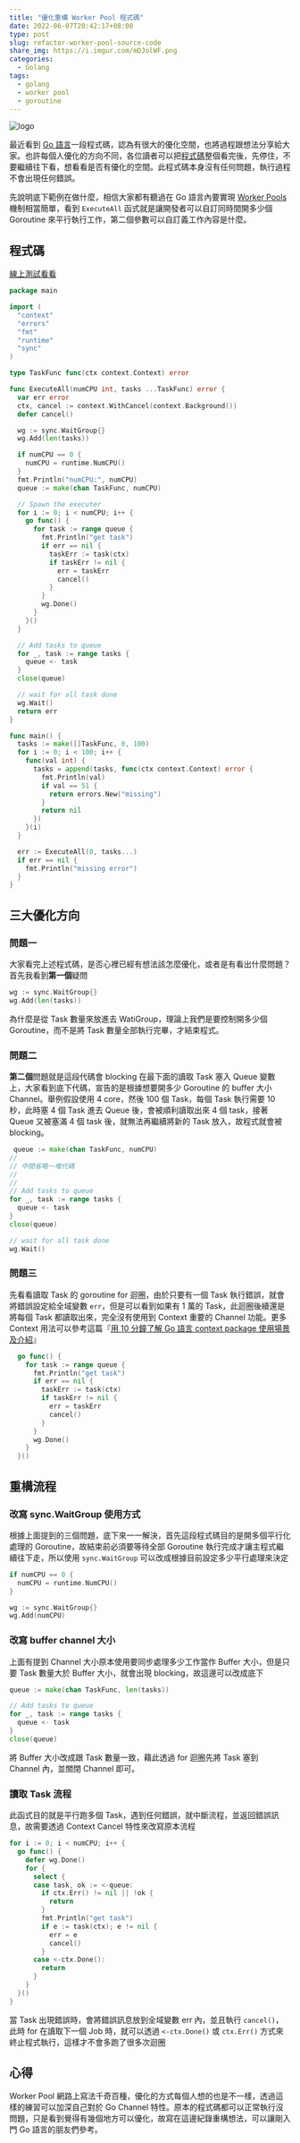 ```yaml
---
title: "優化重構 Worker Pool 程式碼"
date: 2022-06-07T20:42:17+08:00
type: post
slug: refactor-worker-pool-source-code
share_img: https://i.imgur.com/mDJolWF.png
categories:
  - Golang
tags:
  - golang
  - worker pool
  - goroutine
---
```


![logo](https://i.imgur.com/mDJolWF.png)

最近看到 [Go 語言][1]一段程式碼，認為有很大的優化空間，也將過程跟想法分享給大家。也許每個人優化的方向不同，各位讀者可以把[程式碼][11]整個看完後，先停住，不要繼續往下看，想看看是否有優化的空間。此程式碼本身沒有任何問題，執行過程不會出現任何錯誤。

先說明底下範例在做什麼，相信大家都有聽過在 Go 語言內要實現 [Worker Pools][2] 機制相當簡單，看到 `ExecuteAll` 函式就是讓開發者可以自訂同時間開多少個 Goroutine 來平行執行工作，第二個參數可以自訂義工作內容是什麼。

[1]:https://go.dev
[2]:https://gobyexample.com/worker-pools

<!--more-->

## 程式碼

[線上測試看看][11]

[11]:https://go.dev/play/p/aZFiLXm16lI

```go
package main

import (
  "context"
  "errors"
  "fmt"
  "runtime"
  "sync"
)

type TaskFunc func(ctx context.Context) error

func ExecuteAll(numCPU int, tasks ...TaskFunc) error {
  var err error
  ctx, cancel := context.WithCancel(context.Background())
  defer cancel()

  wg := sync.WaitGroup{}
  wg.Add(len(tasks))

  if numCPU == 0 {
    numCPU = runtime.NumCPU()
  }
  fmt.Println("numCPU:", numCPU)
  queue := make(chan TaskFunc, numCPU)

  // Spawn the executer
  for i := 0; i < numCPU; i++ {
    go func() {
      for task := range queue {
        fmt.Println("get task")
        if err == nil {
          taskErr := task(ctx)
          if taskErr != nil {
            err = taskErr
            cancel()
          }
        }
        wg.Done()
      }
    }()
  }

  // Add tasks to queue
  for _, task := range tasks {
    queue <- task
  }
  close(queue)

  // wait for all task done
  wg.Wait()
  return err
}

func main() {
  tasks := make([]TaskFunc, 0, 100)
  for i := 0; i < 100; i++ {
    func(val int) {
      tasks = append(tasks, func(ctx context.Context) error {
        fmt.Println(val)
        if val == 51 {
          return errors.New("missing")
        }
        return nil
      })
    }(i)
  }

  err := ExecuteAll(0, tasks...)
  if err == nil {
    fmt.Println("missing error")
  }
}
```

## 三大優化方向

### 問題一

大家看完上述程式碼，是否心裡已經有想法該怎麼優化，或者是有看出什麼問題？首先我看到**第一個**疑問

```go
wg := sync.WaitGroup{}
wg.Add(len(tasks))
```

為什麼是從 Task 數量來放進去 WatiGroup，理論上我們是要控制開多少個 Goroutine，而不是將 Task 數量全部執行完畢，才結束程式。

### 問題二

**第二個**問題就是這段代碼會 blocking 在最下面的讀取 Task 塞入 Queue 變數上，大家看到底下代碼，宣告的是根據想要開多少 Goroutine 的 buffer 大小 Channel。舉例假設使用 4 core，然後 100 個 Task，每個 Task 執行需要 10 秒，此時塞 4 個 Task 進去 Queue 後，會被順利讀取出來 4 個 task，接著 Queue 又被塞滿 4 個 task 後，就無法再繼續將新的 Task 放入，故程式就會被 blocking。

```go
 queue := make(chan TaskFunc, numCPU)
//
// 中間省略一堆代碼
//
//
// Add tasks to queue
for _, task := range tasks {
  queue <- task
}
close(queue)

// wait for all task done
wg.Wait()
```

### 問題三

先看看讀取 Task 的 goroutine for 迴圈，由於只要有一個 Task 執行錯誤，就會將錯誤設定給全域變數 `err`，但是可以看到如果有 1 萬的 Task，此迴圈後續還是將每個 Task 都讀取出來，完全沒有使用到 Context 重要的 Channel 功能。更多 Context 用法可以參考這篇『[用 10 分鐘了解 Go 語言 context package 使用場景及介紹][31]』

[31]:https://blog.wu-boy.com/2020/05/understant-golang-context-in-10-minutes/

```go
  go func() {
    for task := range queue {
      fmt.Println("get task")
      if err == nil {
        taskErr := task(ctx)
        if taskErr != nil {
          err = taskErr
          cancel()
        }
      }
      wg.Done()
    }
  }()
```

## 重構流程

### 改寫 sync.WaitGroup 使用方式

根據上面提到的三個問題，底下來一一解決，首先這段程式碼目的是開多個平行化處理的 Goroutine，故結束前必須要等待全部 Goroutine 執行完成才讓主程式繼續往下走，所以使用 `sync.WaitGroup` 可以改成根據目前設定多少平行處理來決定

```go
if numCPU == 0 {
  numCPU = runtime.NumCPU()
}

wg := sync.WaitGroup{}
wg.Add(numCPU)
```

### 改寫 buffer channel 大小

上面有提到 Channel 大小原本使用要同步處理多少工作當作 Buffer 大小，但是只要 Task 數量大於 Buffer 大小，就會出現 blocking，故這邊可以改成底下

```go
queue := make(chan TaskFunc, len(tasks))

// Add tasks to queue
for _, task := range tasks {
  queue <- task
}
close(queue)
```

將 Buffer 大小改成跟 Task 數量一致，藉此透過 for 迴圈先將 Task 塞到 Channel 內，並關閉 Channel 即可。

### 讀取 Task 流程

此函式目的就是平行跑多個 Task，遇到任何錯誤，就中斷流程，並返回錯誤訊息，故需要透過 Context Cancel 特性來改寫原本流程

```go
for i := 0; i < numCPU; i++ {
  go func() {
    defer wg.Done()
    for {
      select {
      case task, ok := <-queue:
        if ctx.Err() != nil || !ok {
          return
        }
        fmt.Println("get task")
        if e := task(ctx); e != nil {
          err = e
          cancel()
        }
      case <-ctx.Done():
        return
      }
    }
  }()
}
```

當 Task 出現錯誤時，會將錯誤訊息放到全域變數 err 內，並且執行 `cancel()`，此時 for 在讀取下一個 Job 時，就可以透過 `<-ctx.Done()` 或 `ctx.Err()` 方式來終止程式執行，這樣才不會多跑了很多次迴圈

## 心得

Worker Pool 網路上寫法千奇百種，優化的方式每個人想的也是不一樣，透過這樣的練習可以加深自己對於 Go Channel 特性。原本的程式碼都可以正常執行沒問題，只是看到覺得有幾個地方可以優化，故寫在這邊紀錄重構想法，可以讓剛入門 Go 語言的朋友們參考。

